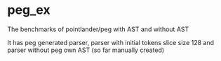 # peg_ex
The benchmarks of pointlander/peg with AST and without AST

It has peg generated parser, parser with initial tokens slice size 128 and parser without peg own AST (so far manually created)
